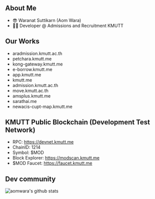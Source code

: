 ## About Me
- 😎 Waranat Suttikarn (Aom Wara)
- 👨‍💻 Developer @ Admissions and Recruitment KMUTT

## Our Works
- aradmission.kmutt.ac.th
- petchara.kmutt.me
- kong-gateway.kmutt.me
- e-borrow.kmutt.me
- app.kmutt.me
- kmutt.me
- admission.kmutt.ac.th
- move.kmutt.ac.th
- amsplus.kmutt.me
- sarathai.me
- newacis-cupt-map.kmutt.me

## KMUTT Public Blockchain (Development Test Network)
- RPC: https://devnet.kmutt.me
- ChainID: 1214
- Symbol: $MOD
- Block Explorer: https://modscan.kmutt.me
- $MOD Faucet: https://faucet.kmutt.me

## Dev community 
![์aomwara's github stats](https://github-readme-stats.vercel.app/api?username=aomwara)
